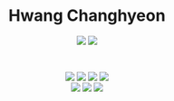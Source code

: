 <div align="center">
    
  # Hwang Changhyeon
    
 <a href="https://changhyeonhw.notion.site/3bf02fb38ead439eb3d2768c118e47a9?pvs=4"><img src="https://img.shields.io/badge/Resume-white?style=flat-square&logo=Notion&logoColor=black"/></a>
 <a href="https://hchanghyeon.github.io/blog"><img src="https://img.shields.io/badge/Blog-black?style=flat-square&logo=Notion&logoColor=white"/></a>
  
  <br/>  
  
  <img src="https://img.shields.io/badge/Java-007396?style=flat-square&logo=Java&logoColor=white"/></a>  <img src="https://img.shields.io/badge/Springboot-6DB33F?style=flat-square&logo=Spring&logoColor=white"/></a>
  <img src="https://img.shields.io/badge/MySQL-4479A1?style=flat-square&logo=MySQL&logoColor=white"/> <img src="https://img.shields.io/badge/Amazon AWS-232F3E?style=flat-square&logo=amazonaws&logoColor=white"/>
  <br/>
<img src="https://img.shields.io/badge/JavaScript-F7DF1E?style=flat-square&logo=JavaScript&logoColor=black"/></a>  <img src="https://img.shields.io/badge/HTML-1572B6?style=flat-square&logo=HTML5&logoColor=white"/></a> <img src="https://img.shields.io/badge/CSS-E34F26?style=flat-square&logo=CSS3&logoColor=white"/></a>  

  <br/>
  
</div>
